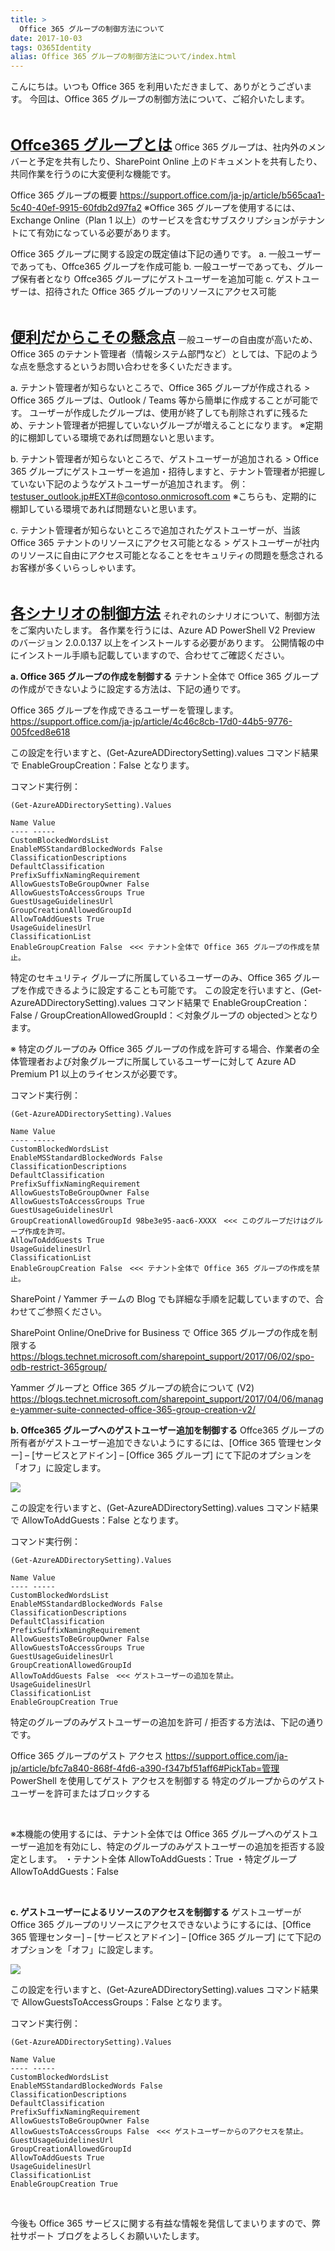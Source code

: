 ```yaml
---
title: >
  Office 365 グループの制御方法について
date: 2017-10-03
tags: O365Identity
alias: Office 365 グループの制御方法について/index.html
---
```

こんにちは。いつも Office 365 を利用いただきまして、ありがとうございます。
今回は、Office 365 グループの制御方法について、ご紹介いたします。

&nbsp;

<u><strong><span style="font-size: x-large">Offce365 グループとは</span></strong></u>
Office 365 グループは、社内外のメンバーと予定を共有したり、SharePoint Online 上のドキュメントを共有したり、共同作業を行うのに大変便利な機能です。

Office 365 グループの概要
<a href="https://support.office.com/ja-jp/article/b565caa1-5c40-40ef-9915-60fdb2d97fa2">https://support.office.com/ja-jp/article/b565caa1-5c40-40ef-9915-60fdb2d97fa2</a>
※Office 365 グループを使用するには、Exchange Online（Plan 1 以上）のサービスを含むサブスクリプションがテナントにて有効になっている必要があります。

Office 365 グループに関する設定の既定値は下記の通りです。
a. 一般ユーザーであっても、Offce365 グループを作成可能
b. 一般ユーザーであっても、グループ保有者となり Offce365 グループにゲストユーザーを追加可能
c. ゲストユーザーは、招待された Office 365 グループのリソースにアクセス可能

&nbsp;

<u><strong><span style="font-size: x-large">便利だからこその懸念点</span></strong></u>
一般ユーザーの自由度が高いため、Office 365 のテナント管理者（情報システム部門など）としては、下記のような点を懸念するというお問い合わせを多くいただきます。

a. テナント管理者が知らないところで、Office 365 グループが作成される
&gt; Office 365 グループは、Outlook / Teams 等から簡単に作成することが可能です。
ユーザーが作成したグループは、使用が終了しても削除されずに残るため、テナント管理者が把握していないグループが増えることになります。
※定期的に棚卸している環境であれば問題ないと思います。

b. テナント管理者が知らないところで、ゲストユーザーが追加される
&gt; Office 365 グループにゲストユーザーを追加・招待しますと、テナント管理者が把握していない下記のようなゲストユーザーが追加されます。
例：<u>testuser_outlook.jp#EXT#@contoso.onmicrosoft.com</u>
※こちらも、定期的に棚卸している環境であれば問題ないと思います。

c. テナント管理者が知らないところで追加されたゲストユーザーが、当該 Office 365 テナントのリソースにアクセス可能となる
&gt; ゲストユーザーが社内のリソースに自由にアクセス可能となることをセキュリティの問題を懸念されるお客様が多くいらっしゃいます。

&nbsp;

<u><strong><span style="font-size: x-large">各シナリオの制御方法</span></strong></u>
それぞれのシナリオについて、制御方法をご案内いたします。
各作業を行うには、Azure AD PowerShell V2 Preview のバージョン 2.0.0.137 以上をインストールする必要があります。
公開情報の中にインストール手順も記載していますので、合わせてご確認ください。

<strong>a. Office 365 グループの作成を制御する</strong>
テナント全体で Office 365 グループの作成ができないように設定する方法は、下記の通りです。

Office 365 グループを作成できるユーザーを管理します。
<a href="https://support.office.com/ja-jp/article/4c46c8cb-17d0-44b5-9776-005fced8e618">https://support.office.com/ja-jp/article/4c46c8cb-17d0-44b5-9776-005fced8e618</a>
<span style="color: #ff0000">
</span>

この設定を行いますと、(Get-AzureADDirectorySetting).values コマンド結果で EnableGroupCreation：False となります。

コマンド実行例：
```
(Get-AzureADDirectorySetting).Values

Name Value
---- -----
CustomBlockedWordsList
EnableMSStandardBlockedWords False
ClassificationDescriptions
DefaultClassification
PrefixSuffixNamingRequirement
AllowGuestsToBeGroupOwner False
AllowGuestsToAccessGroups True
GuestUsageGuidelinesUrl
GroupCreationAllowedGroupId
AllowToAddGuests True
UsageGuidelinesUrl
ClassificationList
EnableGroupCreation False　<<< テナント全体で Office 365 グループの作成を禁止。
```

特定のセキュリティ グループに所属しているユーザーのみ、Office 365 グループを作成できるように設定することも可能です。
この設定を行いますと、(Get-AzureADDirectorySetting).values コマンド結果で EnableGroupCreation：False / GroupCreationAllowedGroupId：＜対象グループの objected＞となります。

※ 特定のグループのみ Office 365 グループの作成を許可する場合、作業者の全体管理者および対象グループに所属しているユーザーに対して Azure AD Premium P1 以上のライセンスが必要です。

コマンド実行例：
```
(Get-AzureADDirectorySetting).Values

Name Value
---- -----
CustomBlockedWordsList
EnableMSStandardBlockedWords False
ClassificationDescriptions
DefaultClassification
PrefixSuffixNamingRequirement
AllowGuestsToBeGroupOwner False
AllowGuestsToAccessGroups True
GuestUsageGuidelinesUrl
GroupCreationAllowedGroupId 98be3e95-aac6-XXXX　<<< このグループだけはグループ作成を許可。
AllowToAddGuests True
UsageGuidelinesUrl
ClassificationList
EnableGroupCreation False　<<< テナント全体で Office 365 グループの作成を禁止。
```

SharePoint / Yammer チームの Blog でも詳細な手順を記載していますので、合わせてご参照ください。

SharePoint Online/OneDrive for Business で Office 365 グループの作成を制限する
<a href="https://blogs.technet.microsoft.com/sharepoint_support/2017/06/02/spo-odb-restrict-365group/">https://blogs.technet.microsoft.com/sharepoint_support/2017/06/02/spo-odb-restrict-365group/</a>

Yammer グループと Office 365 グループの統合について (V2)
<a href="https://blogs.technet.microsoft.com/sharepoint_support/2017/04/06/manage-yammer-suite-connected-office-365-group-creation-v2/">https://blogs.technet.microsoft.com/sharepoint_support/2017/04/06/manage-yammer-suite-connected-office-365-group-creation-v2/</a>


<strong>b. Offce365 グループへのゲストユーザー追加を制御する</strong>
Offce365 グループの所有者がゲストユーザー追加できないようにするには、[Office 365 管理センター] – [サービスとアドイン] – [Office 365 グループ] にて下記のオプションを「オフ」に設定します。

<a href="media/2017/10/2017100301.jpg">

![](2017100301.jpg)
</a>

この設定を行いますと、(Get-AzureADDirectorySetting).values コマンド結果で AllowToAddGuests：False となります。

コマンド実行例：
```
(Get-AzureADDirectorySetting).Values

Name Value
---- -----
CustomBlockedWordsList
EnableMSStandardBlockedWords False
ClassificationDescriptions
DefaultClassification
PrefixSuffixNamingRequirement
AllowGuestsToBeGroupOwner False
AllowGuestsToAccessGroups True
GuestUsageGuidelinesUrl
GroupCreationAllowedGroupId
AllowToAddGuests False　<<< ゲストユーザーの追加を禁止。
UsageGuidelinesUrl
ClassificationList
EnableGroupCreation True
```

特定のグループのみゲストユーザーの追加を許可 / 拒否する方法は、下記の通りです。

Office 365 グループのゲスト アクセス
<a href="https://support.office.com/ja-jp/article/bfc7a840-868f-4fd6-a390-f347bf51aff6#PickTab=管理">https://support.office.com/ja-jp/article/bfc7a840-868f-4fd6-a390-f347bf51aff6#PickTab=管理</a>
PowerShell を使用してゲスト アクセスを制御する
特定のグループからのゲスト ユーザーを許可またはブロックする

&nbsp;

※本機能の使用するには、テナント全体では Office 365 グループへのゲストユーザー追加を有効にし、特定のグループのみゲストユーザーの追加を拒否する設定とします。
・テナント全体
AllowToAddGuests：True
・特定グループ
AllowToAddGuests：False

&nbsp;

<strong>c. ゲストユーザーによるリソースのアクセスを制御する</strong>
ゲストユーザーが Office 365 グループのリソースにアクセスできないようにするには、[Office 365 管理センター] – [サービスとアドイン] – [Office 365 グループ] にて下記のオプションを「オフ」に設定します。

<a href="media/2017/10/2017100302.jpg">

![](2017100302.jpg)
</a>

この設定を行いますと、(Get-AzureADDirectorySetting).values コマンド結果で AllowGuestsToAccessGroups：False となります。

コマンド実行例：
```
(Get-AzureADDirectorySetting).Values

Name Value
---- -----
CustomBlockedWordsList
EnableMSStandardBlockedWords False
ClassificationDescriptions
DefaultClassification
PrefixSuffixNamingRequirement
AllowGuestsToBeGroupOwner False
AllowGuestsToAccessGroups False　<<< ゲストユーザーからのアクセスを禁止。
GuestUsageGuidelinesUrl
GroupCreationAllowedGroupId
AllowToAddGuests True
UsageGuidelinesUrl
ClassificationList
EnableGroupCreation True
```

&nbsp;

今後も Office 365 サービスに関する有益な情報を発信してまいりますので、弊社サポート ブログをよろしくお願いいたします。